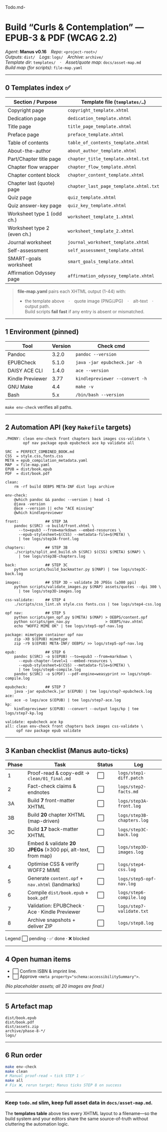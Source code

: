 Todo.md-

<!-- ───────── Manus build manifest — drop in project root ───────── -->

# Build “Curls & Contemplation” — EPUB-3 & PDF (WCAG 2.2)

_Agent_: **Manus v0.16** *Repo*: `<project-root>/`  
_Outputs_: `dist/` *Logs*: `logs/` *Archive*: `archive/`  
_Template dir_: `templates/` · *Asset/quote map*: `docs/asset-map.md`  
_Build map (for scripts)_: `file-map.yaml`

---

## 0 Templates index ✅

| Section / Purpose           | Template file (`templates/…`)          |
| --------------------------- | -------------------------------------- |
| Copyright page              | `copyright_template.xhtml`             |
| Dedication page             | `dedication_template.xhtml`            |
| Title page                  | `title_page_template.xhtml`            |
| Preface page                | `preface_template.xhtml`               |
| Table of contents           | `table_of_contents_template.xhtml`     |
| About-the-author            | `about_author_template.xhtml`          |
| Part/Chapter title page     | `chapter_title_template.xhtml.txt`     |
| Chapter flow wrapper        | `chapter_flow_template.xhtml`          |
| Chapter content block       | `chapter_content_template.xhtml`       |
| Chapter last (quote) page   | `chapter_last_page_template.xhtml.txt` |
| Quiz page                   | `quiz_template.xhtml`                  |
| Quiz answer-key page        | `quiz_key_template.xhtml`              |
| Worksheet type 1 (odd ch.)  | `worksheet_template_1.xhtml`           |
| Worksheet type 2 (even ch.) | `worksheet_template_2.xhtml`           |
| Journal worksheet           | `journal_worksheet_template.xhtml`     |
| Self-assessment             | `self_assessment_template.xhtml`       |
| SMART-goals worksheet       | `smart_goals_template.xhtml`           |
| Affirmation Odyssey page    | `affirmation_odyssey_template.xhtml`   |

> **file-map.yaml** pairs each XHTML output (1-44) with:
>
> -   the template above · quote image (PNG/JPG) · alt-text · output path.  
>     Build scripts **fail fast** if any entry is absent or mismatched.

---

## 1 Environment (pinned)

| Tool             | Version | Check cmd                      |
| ---------------- | ------- | ------------------------------ |
| Pandoc           | 3.2.0   | `pandoc --version`             |
| EPUBCheck        | 5.1.0   | `java -jar epubcheck.jar -h`   |
| DAISY ACE CLI    | 1.4.0   | `ace --version`                |
| Kindle Previewer | 3.77    | `kindlepreviewer --convert -h` |
| GNU Make         | 4.4     | `make -v`                      |
| Bash             | 5.x     | `/bin/bash --version`          |

`make env-check` verifies all paths.

---

## 2 Automation API (key `Makefile` targets)

```make
.PHONY: clean env-check front chapters back images css-validate \
        opf nav package epub epubcheck ace kp validate all

SRC  = PERFECT_COMBINED_BOOK.md
CSS  = style.css,fonts.css
META = epub_compilation_metadata.yaml
MAP  = file-map.yaml
EPUB = dist/book.epub
PDF  = dist/book.pdf

clean:
	rm -rf build OEBPS META-INF dist logs archive

env-check:
	@which pandoc && pandoc --version | head -1
	@java -version
	@ace --version || echo "ACE missing"
	@which kindlepreviewer

front:            ## STEP 3A
	pandoc $(SRC) -o build/front.xhtml \
	  --to=epub3 --from=markdown --embed-resources \
	  --epub-stylesheet=$(CSS) --metadata-file=$(META) \
	  | tee logs/step3A-front.log

chapters:         ## STEP 3B
	./scripts/split_and_build.sh $(SRC) $(CSS) $(META) $(MAP) \
	  | tee logs/step3B-chapters.log

back:             ## STEP 3C
	python scripts/build_backmatter.py $(MAP) | tee logs/step3C-back.log

images:           ## STEP 3D – validate 20 JPEGs (≥300 ppi)
	python scripts/validate_images.py $(MAP) assets/quotes --dpi 300 \
	  | tee logs/step3D-images.log

css-validate:     ## STEP 4
	./scripts/css_lint.sh style.css fonts.css | tee logs/step4-css.log

opf nav:          ## STEP 5
	python scripts/gen_opf.py $(META) $(MAP) > OEBPS/content.opf
	python scripts/gen_nav.py                > OEBPS/nav.xhtml
	echo "WOFF2 MIME OK" | tee logs/step5-opf-nav.log

package: mimetype container opf nav
	zip -X0 $(EPUB) mimetype
	zip -r9 $(EPUB) META-INF/ OEBPS/ >> logs/step5-opf-nav.log

epub:             ## STEP 6
	pandoc $(SRC) -o $(EPUB) --to=epub3 --from=markdown \
	  --epub-chapter-level=1 --embed-resources \
	  --epub-stylesheet=$(CSS) --metadata-file=$(META) \
	  | tee logs/step6-compile.log
	pandoc $(SRC) -o $(PDF) --pdf-engine=weasyprint >> logs/step6-compile.log

epubcheck:        ## STEP 7
	java -jar epubcheck.jar $(EPUB) | tee logs/step7-epubcheck.log
ace:
	ace -o logs/ace $(EPUB) | tee logs/step7-ace.log
kp:
	kindlepreviewer $(EPUB) --convert --output logs/kp | tee logs/step7-kp.log

validate: epubcheck ace kp
all: clean env-check front chapters back images css-validate \
     opf nav package epub validate
```

---

## 3 Kanban checklist (Manus auto-ticks)

| Phase | Task                                                         | Status | Log                        |
| ----- | ------------------------------------------------------------ | ------ | -------------------------- |
| 1     | Proof-read & copy-edit → `clean/01_final.md`                 | ⬜     | `logs/step1-diff.patch`    |
| 2     | Fact-check claims & endnotes                                 | ⬜     | `logs/step2-facts.md`      |
| 3A    | Build **7** front-matter XHTML                               | ⬜     | `logs/step3A-front.log`    |
| 3B    | Build **20** chapter XHTML (map-driven)                      | ⬜     | `logs/step3B-chapters.log` |
| 3C    | Build **17** back-matter XHTML                               | ⬜     | `logs/step3C-back.log`     |
| 3D    | Embed & validate **20 JPEGs** (≥300 ppi, alt-text, from map) | ⬜     | `logs/step3D-images.log`   |
| 4     | Optimise CSS & verify WOFF2 MIME                             | ⬜     | `logs/step4-css.log`       |
| 5     | Generate `content.opf` + `nav.xhtml` (landmarks)             | ⬜     | `logs/step5-opf-nav.log`   |
| 6     | Compile `dist/book.epub` + `book.pdf`                        | ⬜     | `logs/step6-compile.log`   |
| 7     | Validation: EPUBCheck · Ace · Kindle Previewer               | ⬜     | `logs/step7-validate.txt`  |
| 8     | Archive snapshots + deliver ZIP                              | ⬜     | `logs/step8.log`           |

Legend ⬜ pending · ✅ done · ❌ blocked

---

## 4 Open human items

-   ⬜ Confirm ISBN & imprint line.
-   ⬜ Approve `<meta property="schema:accessibilitySummary">`.

_(No placeholder assets; all 20 images are final.)_

---

## 5 Artefact map

```
dist/book.epub
dist/book.pdf
dist/assets.zip
archive/phase-8-*/
logs/
```

---

## 6 Run order

```bash
make env-check
make clean
# Manual proof-read → tick STEP 1 ✅
make all
# Fix ❌, rerun target; Manus ticks STEP 8 on success
```

---

### Keep `todo.md` slim, keep full asset data in `docs/asset-map.md`.

The **templates table** above ties every XHTML layout to a filename—so the build system and your editors share the same source-of-truth without cluttering the automation logic.
